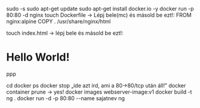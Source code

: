 sudo -s
sudo apt-get update
sudo apt-get install docker.io -y
docker run -p 80:80 -d nginx
touch Dockerfile 
        → Lépj bele(mc) és másold be ezt!:
FROM nginx:alpine
COPY . /usr/share/nginx/html

touch index.html 
        → lépj bele és másold be ezt!:
<!DOCTYPE html>
<html>
<head>
<title>Ez egy oldal</title>
</head>
<body>
      
<h1>Hello World!</h1>
<p>ppp</p>
      
</body>
</html>
cd
docker ps
docker stop „ide azt írd, ami a 80→80/tcp után áll!”
docker container prune    → yes!
docker images webserver-image:v1
docker build -t ng .
docker run -d -p 80:80 --name sajatnev ng
